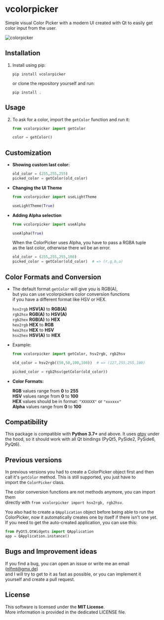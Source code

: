 # vcolorpicker
Simple visual Color Picker with a modern UI created with Qt to easily get color input from the user.

![colorpicker](https://user-images.githubusercontent.com/71983360/95017068-408f8100-0657-11eb-8001-a6788e94abba.png)


## Installation

1. Install using pip:

   ```
   pip install vcolorpicker
   ```

   or clone the repository yourself and run:

   ```
   pip install .
   ```

## Usage

2. To ask for a color, import the `getColor` function and run it:

   ```python
   from vcolorpicker import getColor
   
   color = getColor()
   ```

## Customization

* **Showing custom last color:**

   ```python
   old_color = (255,255,255)
   picked_color = getColor(old_color)
   ```

* **Changing the UI Theme**

  ```python
  from vcolorpicker import useLightTheme
  
  useLightTheme(True)
  ```

* **Adding Alpha selection**

  ```python
  from vcolorpicker import useAlpha
  
  useAlpha(True)
  ```

  When the ColorPicker uses Alpha, you have to pass a RGBA tuple\
  as the last color, otherwise there wil be an error.

  ```python
  old_color = (255,255,255,100)
  picked_color = getColor(old_color)  # => (r,g,b,a)
  ```

## Color Formats and Conversion

* The default format `getColor` will give you is RGB(A),\
  but you can use vcolorpickers color conversion functions\
  if you have a different format like HSV or HEX.

   `hsv2rgb` **HSV(A)** to **RGB(A)**\
   `rgb2hsv` **RGB(A)** to **HSV(A)**\
   `rgb2hex` **RGB(A)** to **HEX**\
   `hex2rgb` **HEX** to **RGB**\
   `hex2hsv` **HEX** to **HSV**\
   `hsv2hex` **HSV(A)** to **HEX**

* Example:
  ```python
  from vcolorpicker import getColor, hsv2rgb, rgb2hsv 
  
  old_color = hsv2rgb((50,50,100,100))  # => (127,255,255,100)

  picked_color = rgb2hsv(getColor(old_color))
  ```

* **Color Formats:**

  **RGB** values range from **0** to **255**\
  **HSV** values range from **0** to **100**\
  **HEX** values should be in format: `"XXXXXX"` or `"xxxxxx"`\
  **Alpha** values range from **0** to **100**


## Compatibility
  This package is compatible with **Python 3.7+** and above.
  It uses [qtpy](https://github.com/spyder-ide/qtpy) under the hood, so it should work with all Qt bindings (PyQt5, PySide2, PySide6, PyQt6).

## Previous versions
  In previous versions you had to create a ColorPicker object first and then\
  call it's `getColor` method. This is still supported, you just have to\
  import the `ColorPicker` class.

  The color conversion functions are not methods anymore, you can import them\
  directly with `from vcolorpicker import hsv2rgb, rgb2hsv`.

  You also had to create a `QApplication` object before being able to run the\
  ColorPicker, now it automatically creates one by itself if there isn't one yet.\
  If you need to get the auto-created application, you can use this:

  ```python
  from PyQt5.QtWidgets import QApplication
  app = QApplication.instance()
  ```

## Bugs and Improvement ideas
  If you find a bug, you can open an issue or write me an email (nlfmt@gmx.de)\
  and I will try to get to it as fast as possible, or you can implement it\
  yourself and create a pull request.


## License
  This software is licensed under the **MIT License**.\
  More information is provided in the dedicated LICENSE file.

